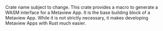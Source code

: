 Crate name subject to change.
This crate provides a macro to generate a WASM interface for a Metaview App. It
is the base building block of a Metaview App. While it is not strictly
necessary, it makes developing Metaview Apps with Rust much easier.
